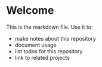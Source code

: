 # Welcome

This is the markdown file. Use it to:

- make notes about this repository
- document usage
- list todos for this repository
- link to related projects
